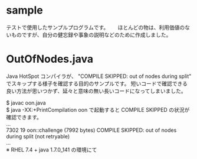 # sample
テストで使用したサンプルプログラムです。　　
ほとんどの物は、利用価値のないものですが、自分の健忘録や事象の説明などのために作成しました。

# OutOfNodes.java 
Java HotSpot コンパイラが、 "COMPILE SKIPPED: out of nodes during split" でスキップする様子を確認する目的のサンプルです。
短いコードで確認できる良い方法が思いつかず、延々と意味の無い長いコードになってしまいました。　　

$ javac oon.java  
$ java -XX:+PrintCompilation oon で起動すると COMPILE SKIPPED の状況が確認できます。  
    ...  
       7302   19             oon::challenge (7992 bytes)   COMPILE SKIPPED: out of nodes during split (not retryable)  
    ...  
※ RHEL 7.4 + java 1.7.0_141 の環境にて　　
   
   
